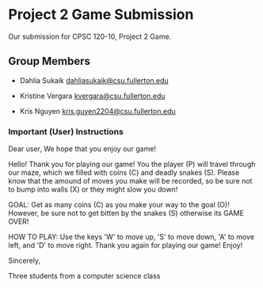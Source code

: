 # Project 2 Game Submission 

Our submission for CPSC 120-10, Project 2 Game.

## Group Members 

* Dahlia Sukaik <dahliasukaik@csu.fullerton.edu>

* Kristine Vergara <kvergara@csu.fullerton.edu>

* Kris Nguyen <kris.guyen2204@csu.fullerton.edu>

### Important (User) Instructions 


Dear user, 
We hope that you enjoy our game!

Hello! Thank you for playing our game! You the player (P) will travel through our maze, which we filled with coins (C) and deadly snakes (S). Please know that the amound of moves you make will be recorded, so be sure not to bump into walls (X) or they might slow you down! 

GOAL: Get as many coins (C) as you make your way to the goal (O)! However, be sure not to get bitten by the snakes (S) otherwise its GAME OVER! 

HOW TO PLAY: Use the keys 'W' to move up, 
	     		   'S' to move down, 
	     		   'A' to move left, 
	     	       and 'D' to move right. 
Thank you again for playing our game! Enjoy!

Sincerely,

Three students from a computer science class
